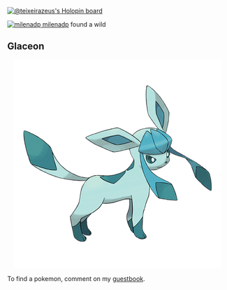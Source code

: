 [![@teixeirazeus's Holopin board](https://holopin.me/teixeirazeus)](https://holopin.io/@teixeirazeus)

<!-- Guestbook -->
<a href="https://github.com/milenadp"><img width="24" src="https://avatars.githubusercontent.com/u/61522013?s=24&u=f5be445207db34f327f199f575a292459bfe6f0c&v=4" alt="milenadp" /> milenadp</a> found a wild <h2> <b> Glaceon </b> </h2> 
 <p align="center"> <img  src="https://raw.githubusercontent.com/PokeAPI/sprites/master/sprites/pokemon/other/official-artwork/471.png"/> </p><!-- /Guestbook -->


To find a pokemon, comment on my [guestbook](https://github.com/teixeirazeus/teixeirazeus/issues/2).
